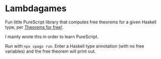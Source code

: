 
# Lambdagames

Fun little PureScript library that computes free theorems for a given
Haskell type, per [Theorems for
free!](https://www2.cs.sfu.ca/CourseCentral/831/burton/Notes/July14/free.pdf).

I mainly wrote this in order to learn PureScript.

Run with `npx spago run`. Enter a Haskell type annotation (with no
free variables) and the free theorem will print out.
